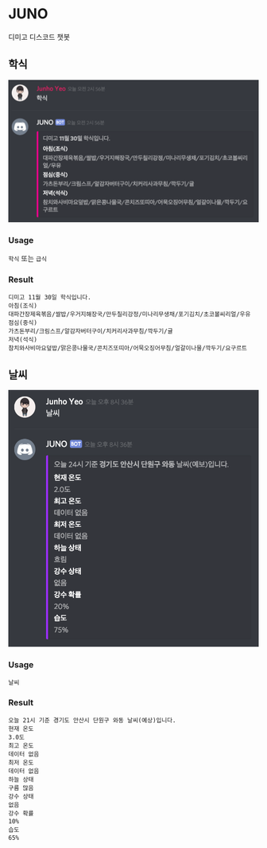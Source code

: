 # JUNO
디미고 디스코드 챗봇

## 학식
![screenshot-meal](./assets/meal.png)

### Usage
`학식` 또는 `급식`

### Result
```
디미고 11월 30일 학식입니다.
아침(조식)
대파간장제육볶음/쌀밥/우거지해장국/만두칠리강정/미나리무생채/포기김치/초코볼씨리얼/우유
점심(중식)
가츠돈부리/크림스프/알감자버터구이/치커리사과무침/깍두기/귤
저녁(석식)
참치와사비마요덮밥/맑은콩나물국/콘치즈또띠아/어묵오징어무침/얼갈이나물/깍두기/요구르트
```

## 날씨
![screenshot-weather](./assets/weather.png)

### Usage
`날씨`

### Result
```
오늘 21시 기준 경기도 안산시 단원구 와동 날씨(예상)입니다.
현재 온도
3.0도
최고 온도
데이터 없음
최저 온도
데이터 없음
하늘 상태
구름 많음
강수 상태
없음
강수 확률
10%
습도
65%
```
